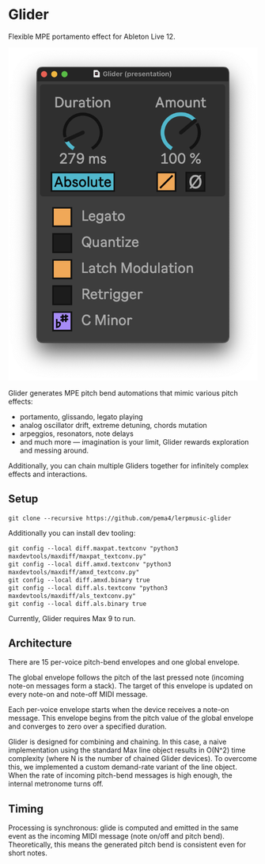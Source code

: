 # Glider

Flexible MPE portamento effect for Ableton Live 12.

![glider-large](images/glider-large.png)

Glider generates MPE pitch bend automations that mimic various pitch effects:
- portamento, glissando, legato playing
- analog oscillator drift, extreme detuning, chords mutation
- arpeggios, resonators, note delays
- and much more — imagination is your limit, Glider rewards exploration and messing around.

Additionally, you can chain multiple Gliders together for infinitely complex effects and interactions.

## Setup

```shell
git clone --recursive https://github.com/pema4/lerpmusic-glider
```

Additionally you can install dev tooling:
```shell
git config --local diff.maxpat.textconv "python3 maxdevtools/maxdiff/maxpat_textconv.py"
git config --local diff.amxd.textconv "python3 maxdevtools/maxdiff/amxd_textconv.py"
git config --local diff.amxd.binary true
git config --local diff.als.textconv "python3 maxdevtools/maxdiff/als_textconv.py"
git config --local diff.als.binary true
```

Currently, Glider requires Max 9 to run.

## Architecture

There are 15 per-voice pitch-bend envelopes and one global envelope.

The global envelope follows the pitch of the last pressed note (incoming note-on messages form a stack). The target of this envelope is updated on every note-on and note-off MIDI message.

Each per-voice envelope starts when the device receives a note-on message. This envelope begins from the pitch value of the global envelope and converges to zero over a specified duration.

Glider is designed for combining and chaining. In this case, a naive implementation using the standard Max line object results in O(N^2) time complexity (where N is the number of chained Glider devices). To overcome this, we implemented a custom demand-rate variant of the line object. When the rate of incoming pitch-bend messages is high enough, the internal metronome turns off.

## Timing

Processing is synchronous: glide is computed and emitted in the same event as the incoming MIDI message (note on/off and pitch bend). Theoretically, this means the generated pitch bend is consistent even for short notes.
